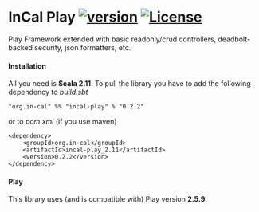 # InCal Play [![version](https://img.shields.io/badge/version-0.2.2-green.svg)](https://in-cal.org) [![License](https://img.shields.io/badge/License-Apache%202.0-lightgrey.svg)](https://www.apache.org/licenses/LICENSE-2.0)

Play Framework extended with basic readonly/crud controllers, deadbolt-backed security, json formatters, etc. 

#### Installation

All you need is **Scala 2.11**. To pull the library you have to add the following dependency to *build.sbt*

```
"org.in-cal" %% "incal-play" % "0.2.2"
```

or to *pom.xml* (if you use maven)

```
<dependency>
    <groupId>org.in-cal</groupId>
    <artifactId>incal-play_2.11</artifactId>
    <version>0.2.2</version>
</dependency>
```

#### Play

This library uses (and is compatible with) Play version **2.5.9**.

